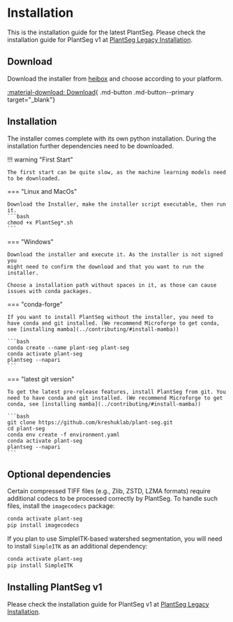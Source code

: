 # Installation

This is the installation guide for the latest PlantSeg.
Please check the installation guide for PlantSeg v1 at [PlantSeg Legacy Installation](../plantseg_legacy/installation.md).

## Download

Download the installer from [heibox](https://heibox.uni-heidelberg.de/d/72b4bd3ba5f14409bfee/) and choose according to your platform.

[:material-download: Download](https://heibox.uni-heidelberg.de/d/72b4bd3ba5f14409bfee/){ .md-button .md-button--primary target="_blank"}

## Installation

The installer comes complete with its own python installation. During the installation further dependencies need to be downloaded.

!!! warning "First Start"

    The first start can be quite slow, as the machine learning models need to be downloaded.

=== "Linux and MacOs"

    Download the Installer, make the installer script executable, then run it.
    ```bash
    chmod +x PlantSeg*.sh
    ```

===  "Windows"

    Download the installer and execute it. As the installer is not signed you 
    might need to confirm the download and that you want to run the installer.
    
    Choose a installation path without spaces in it, as those can cause issues with conda packages.
    

=== "conda-forge"

    If you want to install PlantSeg without the installer, you need to have conda and git installed. (We recommend Microforge to get conda, see [installing mamba](../contributing/#install-mamba))

    ```bash
    conda create --name plant-seg plant-seg
    conda activate plant-seg
    plantseg --napari
    ```

=== "latest git version"

    To get the latest pre-release features, install PlantSeg from git. You need to have conda and git installed. (We recommend Microforge to get conda, see [installing mamba](../contributing/#install-mamba))

    ```bash
    git clone https://github.com/kreshuklab/plant-seg.git
    cd plant-seg
    conda env create -f environment.yaml
    conda activate plant-seg
    plantseg --napari
    ```

## Optional dependencies

Certain compressed TIFF files (e.g., Zlib, ZSTD, LZMA formats) require additional codecs to be processed correctly by PlantSeg. To handle such files, install the `imagecodecs` package:

```bash
conda activate plant-seg
pip install imagecodecs
```

If you plan to use SimpleITK-based watershed segmentation, you will need to install `SimpleITK` as an additional dependency:

```bash
conda activate plant-seg
pip install SimpleITK
```

## Installing PlantSeg v1

Please check the installation guide for PlantSeg v1 at [PlantSeg Legacy Installation](../plantseg_legacy/installation.md).
